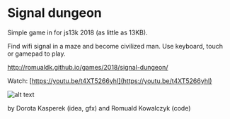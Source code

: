 Signal dungeon
==============

Simple game in for js13k 2018 (as little as 13KB).

Find wifi signal in a maze and become civilized man. Use keyboard, touch or gamepad to play.

http://romualdk.github.io/games/2018/signal-dungeon/

Watch: [https://youtu.be/t4XT5266yhI](https://youtu.be/t4XT5266yhI)

![alt text](https://raw.githubusercontent.com/romualdk/js13k2018_labi/master/media/preview-big-2x.png)

by Dorota Kasperek (idea, gfx) and Romuald Kowalczyk (code)
